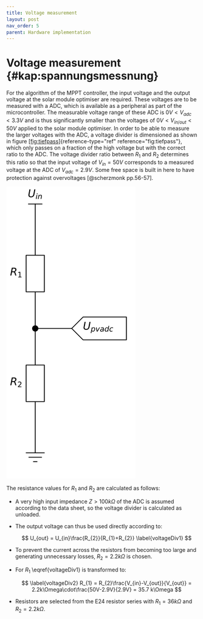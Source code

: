 ```yaml
---
title: Voltage measurement
layout: post
nav_order: 5
parent: Hardware implementation
---
```


# Voltage measurement {#kap:spannungsmessnung}

For the algorithm of the MPPT controller, the input voltage and the output voltage at the solar module optimiser are required. These voltages are to be measured with a ADC, which is available as a peripheral as
part of the microcontroller. The measurable voltage range of these
ADC is $0V < V_{adc} < 3.3V$ and is thus significantly smaller than the voltages of $0V < V_{in/out} < 50V$ applied to the solar module optimiser. In order to be able to measure the larger voltages with the
ADC, a voltage divider is dimensioned as shown in figure
[\[fig:tiefpass\]](#fig:tiefpass){reference-type="ref"
reference="fig:tiefpass"}, which only passes on a fraction of the high voltage but with the correct ratio to the ADC. The voltage divider ratio between
$R_{1}$ and $R_{2}$ determines this ratio so that the input voltage of $V_{in}= 50V$ corresponds to a measured voltage at the ADC of $V_{adc} = 2.9V$. Some free space is built in here to have protection against overvoltages [@scherzmonk pp.56-57].

![image](../assets/image/spannungsteiler.svg)

The resistance values for $R_{1}$ and $R_{2}$ are calculated as follows:

-   A very high input impedance $Z > 100k\Omega$ of the
    ADC is assumed according to the data sheet, so the voltage divider is calculated as
    unloaded.

-   The output voltage can thus be used directly according to:

    $$ U_{out} = U_{in}\frac{R_{2}}{R_{1}+R_{2}} \label{voltageDiv1} $$

-   To prevent the current across the resistors from becoming too large
    and generating unnecessary losses, $R_{2} = 2.2k\Omega$ is chosen.

-   For $R_{1}$ \eqref{voltageDiv1} is transformed to: 

    $$ \label{voltageDiv2}
     R_{1} = R_{2}\frac{V_{in}-V_{out}}{V_{out}} = 2.2k\Omega\cdot\frac{50V-2.9V}{2.9V} = 35.7 k\Omega $$

-   Resistors are selected from the E24 resistor series with
    $R_{1}=36k\Omega$ and $R_{2}=2.2k\Omega$.
